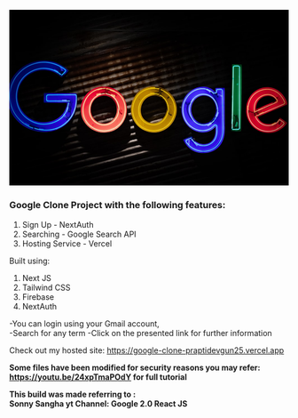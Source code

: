<p align="center">
  <img src="https://github.com/praptidevgun25/Google-Clone-Project/blob/b2934e6d56b27c4210a511ec914bef28aa7c3caa/photo-1573804633927-bfcbcd909acd.jfif" />
</p>

### Google Clone Project with the following features:

1. Sign Up - NextAuth  
2. Searching - Google Search API  
3. Hosting Service - Vercel  

Built using:  
1. Next JS  
2. Tailwind CSS  
3. Firebase  
4. NextAuth
  
  
-You can login using your Gmail account,  
-Search for any term 
-Click on the presented link for further information

Check out my hosted site: https://google-clone-praptidevgun25.vercel.app
  
**Some files have been modified for security reasons 
you may refer: https://youtu.be/24xpTmaPOdY for full tutorial**  

**This build was made referring to :  
Sonny Sangha yt Channel: Google 2.0 React JS**
